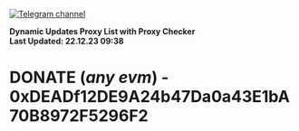 [![Telegram channel](https://img.shields.io/endpoint?url=https://runkit.io/damiankrawczyk/telegram-badge/branches/master?url=https://t.me/n4z4v0d)](https://t.me/n4z4v0d) 

**Dynamic Updates Proxy List with Proxy Checker**  
**Last Updated: 22.12.23 09:38**

# DONATE (_any evm_) - 0xDEADf12DE9A24b47Da0a43E1bA70B8972F5296F2
